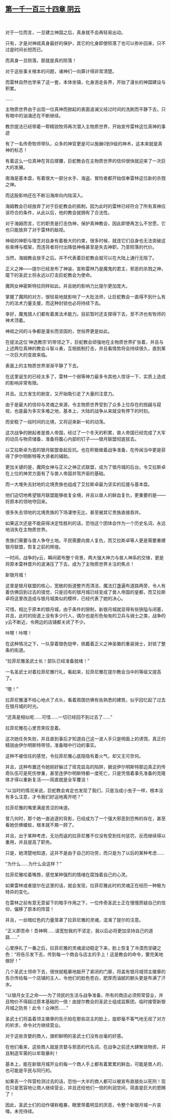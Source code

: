 ## [第一千一百三十四章 阴云](https://www.xxbiquge.com/11_11222/9060822.html)
﻿

  对于一位而言，一旦建立神国之后，真身就不会再轻易出动。

  只有，才是对神祗真身最好的保护，其它的化身即使陨落了也可以弥补回来，只不过是时间长短而已。

  而真身一旦陨落，那就是真的陨落！

  对于这些事关根本的问题，诸神们一向算计得非常清楚。

  而雷林自然也学来了这一套，本体坐镇，化身游走各界，开始了漫长的神国建设与积累。

  ……

  主物质世界由于出现一位真神而掀起的表面波澜又经过时间的洗刷而平静下去，只有暗中的汹涌还在不断继续。

  教宗提法已经带着一帮精锐牧师再次潜入主物质世界，开始宣传雷林这位真神的事迹

  有了一名传奇牧师带队，众多的神官更是可以施展0到9级的神术，这本来就是真神的标志！

  有着这么一位真神在背后撑腰，巨蛇教会在主物质世界的信仰很快就迎来了一次巨大的发展。

  南海是基本盘，有着很大一部分水手、海盗、冒险者都开始信奉雷林这位新的杀戮之神。

  而这股影响还在不断沿海岸向内陆深入。

  海姆教会已经放弃了对于巨蛇教会的抵制，因为此时的雷林已经符合了所有真神应该符合的条件，从此以后，他的教会就拥有了合法性。

  对于海姆而言，它的职责是打击伪神，保护真神教会，因此即使再怎么不甘愿，它也只能放弃了对于雷林的敌视。

  神祗的神职与理念对自身有着极大的约束，很多时候，就连它们自身也无法突破这些束缚与框架，而违背者将付出降低神格甚至是失去神职，乃至陨落的代价。

  当然，海姆教会放手之后。并不代表着巨蛇教会就可以在大陆上通行无阻了。

  正义之神——提尔已经发布了神谕，宣称雷林乃是魔鬼的君主，邪恶的杀戮之神，麾下的圣武士将永远以打击巨蛇教会为使命。

  魔网女神密斯特拉同样如此。并且她的影响力比提尔更加庞大。

  掌握了魔网的对方，很轻易地就影响了一大批法师，让巨蛇教会一直得不到什么有力的法术力量支援，而这种封锁也必将持续下去。

  幸好，魔鬼猎人们都有着类法术能力。目前暂时还支撑得下去，至不济也有牧师的神术顶着。

  神祗之间的斗争都是漫长而坚固的，世俗界更是如此。

  在提法这位‘神选教宗’的带领之下，巨蛇教会顽强地在主物质世界扩张着，并且与上述两位真神的教会斗智斗勇，互相抵制打击，并且看情势将会持续很久，直到某一次巨大的变故来临。

  表面上的主物质世界渐渐平静了下去。

  在这里诞生的已经太多了，雷林一个弱等神力最多令其他人惊讶一下，实质上造成的影响非常有限。

  并且。北方发生的剧变，又开始吸引走了大量的注意力。

  由于是最大的信仰与灵魂之来源，令主物质世界受到了众多上位存在的觊觎与窥视，也是最为多灾多难之地，基本上，大陆的战争从来就没有停下的时刻。

  而安稳了一段时间的北境，又将迎来新一轮的动荡。

  这次战争的掀起者是兽人帝国，经过了一个冬天的积累，兽人帝国已经完成了大军的动员与物资储备，准备将腹心内部的钉子——银月联盟彻底拔去。

  以艾拉斯卓为首的银月联盟奋起反抗。也在积极做着战争准备，在传闻当中更是获得了伊尔明斯特等大贤者的辅助。

  更加关键的是，魔网女神与正义之神正式联盟，成为了银月城的后台。令艾拉斯卓在上位的神灵方面有了与兽人帝国并驾齐驱的基础。

  而一大堆失去封地的北境贵族也组成了艾拉斯卓最为坚实的后援与基本盘。

  他们迫切地希望银月联盟能够收复全境，并且以兽人的鲜血复仇，更重要的是——将原本的领地夺回来。

  很多失去领地的北境贵族的下场凄惨无比，甚至被其它贵族直接吞并。

  如果这次还是不能获得决定性胜利的话，恐怕这个团体会作为一个历史名词，永远地消失在主物质世界。

  贵族们需要与兽人争夺土地。平民需要向兽人复仇，而艾拉斯卓等人更是需要重建银月联盟，恢复之前的辉煌。

  一时间，战争的y云，瞬间密布整个背景，两大强大神力与兽人神系的交锋，更是将原本雷林晋升的波涛压了下去，成为了主物质世界关注的焦点！

  新银月城！

  这里是银月联盟的核心，宽敞的街道整齐而清洁，魔法灯盏遍布道路两旁，令人有着仿佛回到过去的错觉，只是旧有的银月城已经变成了兽人帝国的皇都，而艾拉斯卓将这里改造成与银月城类似的模样，已经代表了她的决心。

  可惜，相比于原本的银月城，由于条件的限制，新银月城就显得有些狭隘与闭塞，并且，此时的街道上没有多少行人，偶尔也是形色匆匆的卫兵与骑士之类，战争的y云不断近，令两边的店铺都关闭了不少。

  咔嚓！咔嚓！

  在这种情况之下，一队穿着银色铠甲，佩戴着正义之神圣徽的重装骑士，封锁了整条的街道。

  “拉菲尼雅圣武士长！部队已经准备就绪！”

  一名圣武士对着拉菲尼雅行礼，看起来，拉菲尼雅在提尔教会当中的等级又提高了。

  “嗯！”

  拉菲尼雅漫不经心地点了点头，看着周围仿佛有些熟悉的建筑，似乎回忆起了过去在银月城的时光。

  “还真是相似呢……可惜……一切已经回不到过去了……”

  拉菲尼雅在心里苦笑叹息着。

  这次她任务失败，并且直到事后才知道自己这一波人手只是明面上的诱饵，真正的精锐由伊尔明斯特带领，准备暗中行动的事实。

  这种不被信任的感觉，令拉菲尼雅心底隐隐有着火气，却又无可奈何。

  并且，这种布置还令她刚好躲过了班克兹岛的陷阱，据说伊尔明斯特那边真正的传奇队伍可是死伤惨重，甚至连伊尔明斯特都一度死亡，只是凭借着事先准备的克隆体才得以重新复活——简直就是全军覆没！

  “以当时的情况来说，巨蛇教会肯定也发现了我们，只是当成小虫子一样，根本没有多么注意，才令我们好运地离开吧？”

  拉菲尼雅的嘴里满是苦涩的味道。

  曾几何时，那个她一直追逐的背影，已经成为了一个强大邪恶到恐怖的存在，甚至看她仿佛蝼蚁，根本就不屑一顾了。

  并且，出于某种考虑，无功而返的拉菲尼雅不仅没有受到任何惩罚，反而继续得以重用，并且提高了职务。

  只是，她清楚地知道，这并不是由于自己的功劳，而只是为了以后的某种考虑……

  “为什么……为什么会这样？”

  拉菲尼雅咬着嘴唇，感觉某种强烈的情绪在腐蚀着自己的心灵。

  如果雷林或者提尔在这里的话，就会发现，拉菲尼雅此时的灵魂正在经历一种极为特异的变化。

  在雷林之前有意无意留下的暗手作用之下，一位传奇圣武士正在慢慢质疑自己的信仰，偏移了原本的阵营！

  并且，一丝暗红色的力量笼罩了拉菲尼雅的灵魂，混淆了提尔的注意。

  “正义即吾命！吾神啊……请宽恕我的不坚定，我以后必将更加坚持自己的道路……”

  心里挣扎了一番之后，拉菲尼雅的灵魂波动稳定下来，脸上恢复了冷漠而坚硬之色：“将告示发下去，传到每一个商会与店主的手上！这是教会的命令，要完美地做好！”

  几个圣武士领命下去，很快就粗暴地敲开了紧闭的门扉，将盖有银月城领主徽章的告示传给每一个店铺的主人，令他们的脸色苍白，肥厚而油腻的额头更是布满了汗水。

  “以银月女王之命——为了领民的生活与战争准备，所有的商店必须照常营业，并且物价不得超过原本基础的一倍！由提尔教会的圣武士组成监察团，临时接管新银月城之防务！此令！众神历……”

  圣武士们将盖着领主徽章的告示拍在那些店主的脸上，旋即毫不客气地无视了对方的祈求，命令对方继续营业。

  对于这些贪婪的商人，旗帜鲜明的圣武士们没有丝毫的好感。

  在他们看来，这些商人就是贪婪与邪恶的代名词，在战争之前还大肆聚敛物资，并且制造军需的以牟取暴利！

  基本上，能在新银月城开业的每一个商人手上都有着累累的鲜血，可能是兽人的，也可能是平民与同行的。

  如果丢一个阵营检测过去的话，恐怕一大半的商人都可以被宣布直接处以死刑！现在只是宽容地让商人继续营业，并且还给他们一倍的利润空间，简直是巨大的恩赐了！

  因此，圣武士们的动作堪称粗暴，眼里带着明显的厌恶，令整个新银月城一片哀嚎。未完待续。
